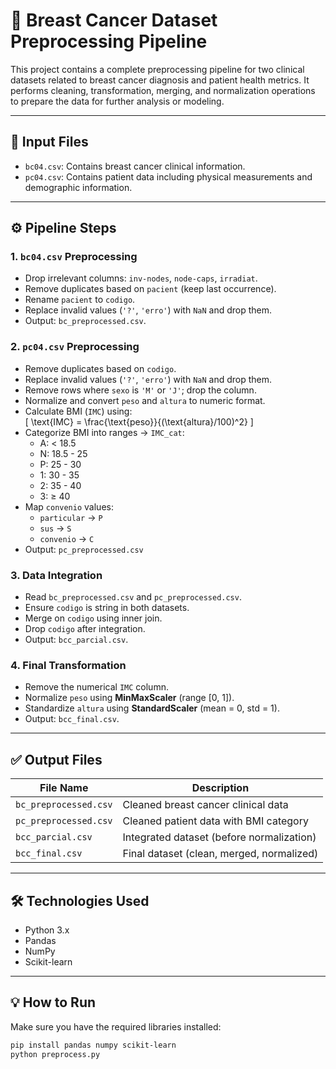 # 🧪 Breast Cancer Dataset Preprocessing Pipeline

This project contains a complete preprocessing pipeline for two clinical datasets related to breast cancer diagnosis and patient health metrics. It performs cleaning, transformation, merging, and normalization operations to prepare the data for further analysis or modeling.

---

## 📁 Input Files

- `bc04.csv`: Contains breast cancer clinical information.
- `pc04.csv`: Contains patient data including physical measurements and demographic information.

---

## ⚙️ Pipeline Steps

### 1. `bc04.csv` Preprocessing

- Drop irrelevant columns: `inv-nodes`, `node-caps`, `irradiat`.
- Remove duplicates based on `pacient` (keep last occurrence).
- Rename `pacient` to `codigo`.
- Replace invalid values (`'?'`, `'erro'`) with `NaN` and drop them.
- Output: `bc_preprocessed.csv`.

### 2. `pc04.csv` Preprocessing

- Remove duplicates based on `codigo`.
- Replace invalid values (`'?'`, `'erro'`) with `NaN` and drop them.
- Remove rows where `sexo` is `'M'` or `'J'`; drop the column.
- Normalize and convert `peso` and `altura` to numeric format.
- Calculate BMI (`IMC`) using:  
  \[
  \text{IMC} = \frac{\text{peso}}{(\text{altura}/100)^2}
  \]
- Categorize BMI into ranges → `IMC_cat`:
  - A: < 18.5
  - N: 18.5 - 25
  - P: 25 - 30
  - 1: 30 - 35
  - 2: 35 - 40
  - 3: ≥ 40
- Map `convenio` values:
  - `particular` → `P`
  - `sus` → `S`
  - `convenio` → `C`
- Output: `pc_preprocessed.csv`

### 3. Data Integration

- Read `bc_preprocessed.csv` and `pc_preprocessed.csv`.
- Ensure `codigo` is string in both datasets.
- Merge on `codigo` using inner join.
- Drop `codigo` after integration.
- Output: `bcc_parcial.csv`.

### 4. Final Transformation

- Remove the numerical `IMC` column.
- Normalize `peso` using **MinMaxScaler** (range [0, 1]).
- Standardize `altura` using **StandardScaler** (mean = 0, std = 1).
- Output: `bcc_final.csv`.

---

## ✅ Output Files

| File Name           | Description                                |
|---------------------|--------------------------------------------|
| `bc_preprocessed.csv` | Cleaned breast cancer clinical data         |
| `pc_preprocessed.csv` | Cleaned patient data with BMI category      |
| `bcc_parcial.csv`     | Integrated dataset (before normalization)   |
| `bcc_final.csv`       | Final dataset (clean, merged, normalized)   |

---

## 🛠 Technologies Used

- Python 3.x
- Pandas
- NumPy
- Scikit-learn

---

## 💡 How to Run

Make sure you have the required libraries installed:

```bash
pip install pandas numpy scikit-learn
python preprocess.py
